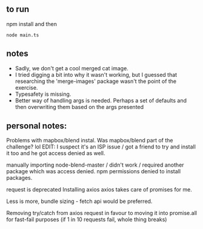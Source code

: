 

## **to run**
npm install and then 

    node main.ts
    
## **notes**

 - Sadly, we don't get a cool merged cat image.
 - I tried digging a bit into why it wasn't working, but I guessed that
   researching the 'merge-images' package wasn't the point of the
   exercise.
 - Typesafety is missing.
 - Better way of handling args is needed. Perhaps a set of defaults and
   then overwriting them based on the args presented

## personal notes:

Problems with mapbox/blend instal. Was mapbox/blend part of the challenge? lol
EDIT: I suspect it's an ISP issue / got a friend to try and install it too and he got access denied as well.

manually importing node-blend-master / didn't work / required another package which was access denied.
npm permissions denied to install packages.


request is deprecated Installing axios axios takes care of promises for me.

Less is more, bundle sizing - fetch api would be preferred.

Removing try/catch from axios request in favour to moving it into promise.all for fast-fail purposes (if 1 in 10 requests fail, whole thing breaks)
